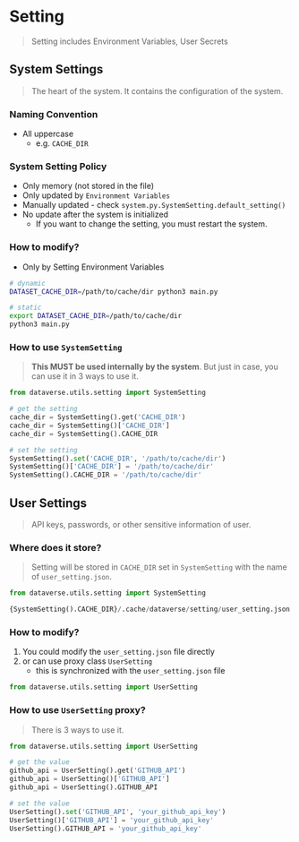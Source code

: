 
# Setting
> Setting includes Environment Variables, User Secrets

## System Settings
> The heart of the system. It contains the configuration of the system.

### Naming Convention
- All uppercase
    - e.g. `CACHE_DIR`

### System Setting Policy
- Only memory (not stored in the file)
- Only updated by `Environment Variables`
- Manually updated - check `system.py.SystemSetting.default_setting()`
- No update after the system is initialized
    - If you want to change the setting, you must restart the system.

### How to modify?
- Only by Setting Environment Variables

```bash
# dynamic
DATASET_CACHE_DIR=/path/to/cache/dir python3 main.py

# static
export DATASET_CACHE_DIR=/path/to/cache/dir
python3 main.py
```

### How to use `SystemSetting`
> **This MUST be used internally by the system**. But just in case, you can use it in 3 ways to use it.

```python
from dataverse.utils.setting import SystemSetting

# get the setting
cache_dir = SystemSetting().get('CACHE_DIR')
cache_dir = SystemSetting()['CACHE_DIR']
cache_dir = SystemSetting().CACHE_DIR

# set the setting
SystemSetting().set('CACHE_DIR', '/path/to/cache/dir')
SystemSetting()['CACHE_DIR'] = '/path/to/cache/dir'
SystemSetting().CACHE_DIR = '/path/to/cache/dir'
```


## User Settings
> API keys, passwords, or other sensitive information of user.

### Where does it store?
> Setting will be stored in `CACHE_DIR` set in `SystemSetting` with the name of `user_setting.json`.

```python
from dataverse.utils.setting import SystemSetting

{SystemSetting().CACHE_DIR}/.cache/dataverse/setting/user_setting.json
```

 
### How to modify?
1. You could modify the `user_setting.json` file directly
2. or can use proxy class `UserSetting`
    - this is synchronized with the `user_setting.json` file

```python
from dataverse.utils.setting import UserSetting
```

### How to use `UserSetting` proxy?
> There is 3 ways to use it.


```python
from dataverse.utils.setting import UserSetting

# get the value
github_api = UserSetting().get('GITHUB_API')
github_api = UserSetting()['GITHUB_API']
github_api = UserSetting().GITHUB_API

# set the value
UserSetting().set('GITHUB_API', 'your_github_api_key')
UserSetting()['GITHUB_API'] = 'your_github_api_key'
UserSetting().GITHUB_API = 'your_github_api_key'
```